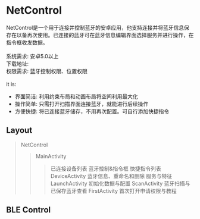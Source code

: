 # NetControl
NetControl是一个用于连接并控制蓝牙的安卓应用，他支持连接并将蓝牙信息保存在以备再次使用。已连接的蓝牙可在蓝牙信息编辑界面选择服务并进行操作，在指令框收发数据。<br>
<br>
系统需求: 安卓5.0以上<br>
下载地址: <br>
权限需求: 蓝牙控制权限、位置权限<br>
<br>
it is:<br>
* 界面简洁: 利用约束布局和动画布局将空间利用最大化<br>
* 操作简单: 只需打开扫描界面连接蓝牙，就能进行后续操作<br>
* 方便快捷: 将已连接蓝牙储存，不用再次配置。可自行添加快捷指令<br>

## Layout
> NetControl
>> MainActivity
>>> 已连接设备列表
>>> 蓝牙控制&指令框
>>> 快捷指令列表
>> DeviceActivity
>>> 蓝牙信息、重命名和删除
>>> 服务与特征
>> LaunchActivity
>>> 初始化数据与配置
>> ScanActivity
>>> 蓝牙扫描与已保存蓝牙查看
>> FirstActivity
>>>首次打开申请权限与教程

## BLE Control
